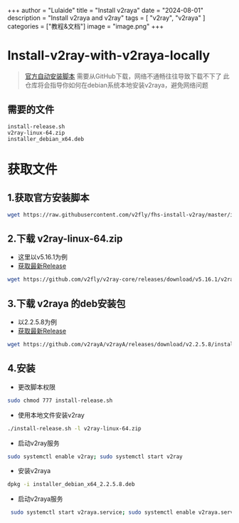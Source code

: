 +++
author = "Lulaide"
title = "Install v2raya"
date = "2024-08-01"
description = "Install v2raya and v2ray"
tags = [
    "v2ray",
    "v2raya"
]
categories = ["教程&文档"]
image = "image.png"
+++




# Install-v2ray-with-v2raya-locally
> [官方自动安装脚本](https://github.com/v2fly/fhs-install-v2ray) 需要从GitHub下载，网络不通畅往往导致下载不下了
> 此仓库将会指导你如何在debian系统本地安装v2raya，避免网络问题

## 需要的文件
```
install-release.sh
v2ray-linux-64.zip
installer_debian_x64.deb
```
# 获取文件
## 1.获取官方安装脚本
```bash
wget https://raw.githubusercontent.com/v2fly/fhs-install-v2ray/master/install-release.sh
```
## 2.下载 v2ray-linux-64.zip 
* 这里以v5.16.1为例
* [获取最新Release](https://github.com/v2fly/v2ray-core/releases)
```bash
wget https://github.com/v2fly/v2ray-core/releases/download/v5.16.1/v2ray-linux-64.zip
```
## 3.下载 v2raya 的deb安装包
* 以2.2.5.8为例
* [获取最新Release](https://github.com/v2rayA/v2rayA/releases)
```bash
wget https://github.com/v2rayA/v2rayA/releases/download/v2.2.5.8/installer_debian_x64_2.2.5.8.deb
```
## 4.安装
* 更改脚本权限
```bash
sudo chmod 777 install-release.sh
```
* 使用本地文件安装v2ray
```bash
./install-release.sh -l v2ray-linux-64.zip
```
* 启动v2ray服务
```bash
sudo systemctl enable v2ray; sudo systemctl start v2ray
```
* 安装v2raya
```bash
dpkg -i installer_debian_x64_2.2.5.8.deb 
```
* 启动v2raya服务
```bash
 sudo systemctl start v2raya.service; sudo systemctl enable v2raya.service
```

